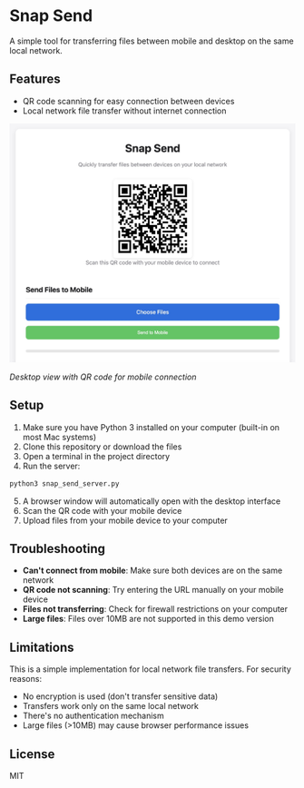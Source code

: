 # Snap Send

A simple tool for transferring files between mobile and desktop on the same local network.

## Features

- QR code scanning for easy connection between devices
- Local network file transfer without internet connection


![Screenshot](screenshots/desktop_view.jpg)

_Desktop view with QR code for mobile connection_


## Setup

1. Make sure you have Python 3 installed on your computer (built-in on most Mac systems)
2. Clone this repository or download the files
3. Open a terminal in the project directory
4. Run the server:

```bash
python3 snap_send_server.py
```

5. A browser window will automatically open with the desktop interface
6. Scan the QR code with your mobile device
7. Upload files from your mobile device to your computer 


## Troubleshooting

- **Can't connect from mobile**: Make sure both devices are on the same network
- **QR code not scanning**: Try entering the URL manually on your mobile device
- **Files not transferring**: Check for firewall restrictions on your computer
- **Large files**: Files over 10MB are not supported in this demo version

## Limitations

This is a simple implementation for local network file transfers. For security reasons:

- No encryption is used (don't transfer sensitive data)
- Transfers work only on the same local network
- There's no authentication mechanism
- Large files (>10MB) may cause browser performance issues

## License

MIT 